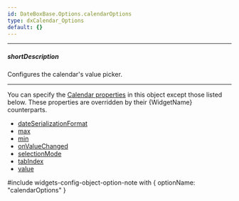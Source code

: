 ```yaml
---
id: DateBoxBase.Options.calendarOptions
type: dxCalendar_Options
default: {}
---
```

---
##### shortDescription
Configures the calendar's value picker.

---
You can specify the [Calendar properties](/api-reference/10%20UI%20Components/dxCalendar/1%20Configuration '/Documentation/ApiReference/UI_Components/dxCalendar/Configuration/') in this object except those listed below. These properties are overridden by their {WidgetName} counterparts.

- [dateSerializationFormat](/api-reference/10%20UI%20Components/dxCalendar/1%20Configuration/dateSerializationFormat.md '/Documentation/ApiReference/UI_Components/dxCalendar/Configuration/#dateSerializationFormat')
- [max](/api-reference/10%20UI%20Components/dxCalendar/1%20Configuration/max.md 'Documentation/ApiReference/UI_Components/dxCalendar/Configuration/#max')
- [min](/api-reference/10%20UI%20Components/dxCalendar/1%20Configuration/min.md '/Documentation/ApiReference/UI_Components/dxCalendar/Configuration/#min')
- [onValueChanged](/api-reference/10%20UI%20Components/dxCalendar/1%20Configuration/onValueChanged.md '/Documentation/ApiReference/UI_Components/dxCalendar/Configuration/#onValueChanged')
- [selectionMode](/api-reference/10%20UI%20Components/dxCalendar/1%20Configuration/selectionMode.md '/Documentation/ApiReference/UI_Components/dxCalendar/Configuration/#selectionMode')
- [tabIndex](/api-reference/10%20UI%20Components/Widget/1%20Configuration/tabIndex.md '/Documentation/ApiReference/UI_Components/dxCalendar/Configuration/#tabIndex')
- [value](/api-reference/10%20UI%20Components/dxCalendar/1%20Configuration/value.md '/Documentation/ApiReference/UI_Components/dxCalendar/Configuration/#value')

#include widgets-config-object-option-note with {
    optionName: "calendarOptions"
}

